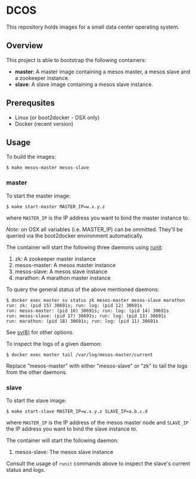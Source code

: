 # DCOS

This repository holds images for a small data center operating system.

## Overview

This project is able to bootstrap the following containers:

- **master**: A master image containing a mesos master,
a mesos slave and a zookeeper instance.
- **slave**: A slave image containing a mesos slave instance.

## Prerequsites

- Linux (or boot2docker - OSX only)
- Docker (recent version)

## Usage

To build the images:

    $ make mesos-master mesos-slave

### master
To start the master image:

    $ make start-master MASTER_IP=w.x.y.z

where ``MASTER_IP`` is the IP address you want
to bind the master instance to.

*Note*: on OSX all variables (i.e. MASTER_IP)
can be ommitted.
They'll be queried via the boot2docker environment
automatically.

The container will start the following three
daemons using [runit](http://smarden.org/runit/):

1. zk: A zookeeper master instance
2. mesos-master: A mesos master instance
3. mesos-slave: A mesos slave instance
4. marathon: A marathon master instance

To query the general status of the above mentioned daemons:

    $ docker exec master sv status zk mesos-master mesos-slave marathon
    run: zk: (pid 15) 30691s; run: log: (pid 12) 30691s
    run: mesos-master: (pid 16) 30691s; run: log: (pid 14) 30691s
    run: mesos-slave: (pid 17) 30691s; run: log: (pid 13) 30691s
    run: marathon: (pid 18) 30691s; run: log: (pid 11) 30691s

See [sv(8)](http://smarden.org/runit/sv.8.html)
for other options.

To inspect the logs of a given daemon:

    $ docker exec master tail /var/log/mesos-master/current

Replace "mesos-master" with either "mesos-slave" or "zk"
to tail the logs from the other daemons.

### slave
To start the slave image:

    $ make start-slave MASTER_IP=w.x.y.z SLAVE_IP=a.b.c.d

where ``MASTER_IP`` is the IP address of the mesos master node
and ``SLAVE_IP`` the IP address you want to bind the slave instance to.

The container will start the following daemon:

1. mesos-slave: The mesos slave instance

Consult the usage of ``runit`` commands above
to inspect the slave's current status and logs.

